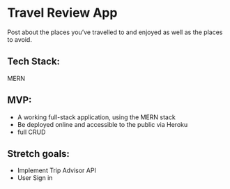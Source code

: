 # Travel Review App

Post about the places you’ve travelled to and enjoyed as well as the places to avoid.

## Tech Stack: 
MERN

## MVP:
- A working full-stack application, using the MERN stack
- Be deployed online and accessible to the public via Heroku
- full CRUD

## Stretch goals: 
- Implement Trip Advisor API
- User Sign in
